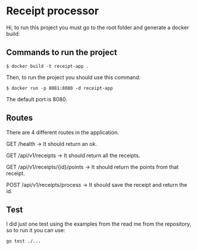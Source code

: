 
# Receipt processor

Hi, to run this project you must go to the root folder and generate a docker build:

## Commands to run the project

```
$ docker build -t receipt-app .
```

Then, to run the project you should use this command:

```
$ docker run -p 8081:8080 -d receipt-app
```

The default port is 8080.

## Routes

There are 4 different routes in the application.

GET /health -> It should return an ok.

GET /api/v1/receipts -> It should return all the receipts.

GET /api/v1/receipts/{id}/points -> It should return the points from that receipt.

POST /api/v1/receipts/process -> It should save the receipt and return the id.

## Test

I did just one test using the examples from the read me from the repository, so to run it you can use:

```
go test ./...
```
